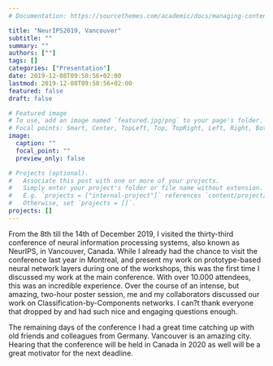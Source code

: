 ```yaml
---
# Documentation: https://sourcethemes.com/academic/docs/managing-content/

title: "NeurIPS2019, Vancouver"
subtitle: ""
summary: ""
authors: [""]
tags: []
categories: ["Presentation"]
date: 2019-12-08T09:50:56+02:00
lastmod: 2019-12-08T09:50:56+02:00
featured: false
draft: false

# Featured image
# To use, add an image named `featured.jpg/png` to your page's folder.
# Focal points: Smart, Center, TopLeft, Top, TopRight, Left, Right, BottomLeft, Bottom, BottomRight.
image:
  caption: ""
  focal_point: ""
  preview_only: false

# Projects (optional).
#   Associate this post with one or more of your projects.
#   Simply enter your project's folder or file name without extension.
#   E.g. `projects = ["internal-project"]` references `content/project/deep-learning/index.md`.
#   Otherwise, set `projects = []`.
projects: []
---
```

From the 8th till the 14th of December 2019, I visited the thirty-third conference of neural information processing systems, also known as NeurIPS, in Vancouver, Canada. While I already had the chance to visit the conference last year in Montreal, and present my work on prototype-based neural network layers during one of the workshops, this was the first time I discussed my work at the main conference. With over 10.000 attendees, this was an incredible experience. Over the course of an intense, but amazing, two-hour poster session, me and my collaborators discussed our work on Classification-by-Components networks. I can?t thank everyone that dropped by and had such nice and engaging questions enough. 

The remaining days of the conference I had a great time catching up with old friends and colleagues from Germany. Vancouver is an amazing city. Hearing that the conference will be held in Canada in 2020 as well will be a great motivator for the next deadline. 
